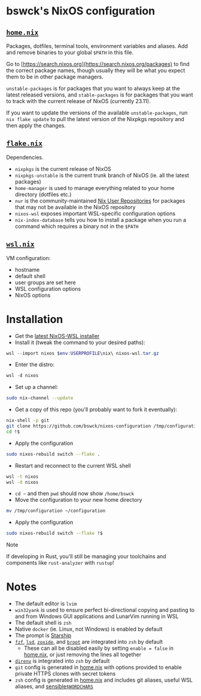 # bswck's NixOS configuration
## [`home.nix`](home.nix)
Packages, dotfiles, terminal tools, environment variables and aliases.
Add and remove binaries to your global `$PATH` in this file.

Go to [https://search.nixos.org](https://search.nixos.org/packages) to find the
correct package names, though usually they will be what you expect them to be
in other package managers.

`unstable-packages` is for packages that you want to always keep at the latest
released versions, and `stable-packages` is for packages that you want to track
with the current release of NixOS (currently 23.11).

If you want to update the versions of the available `unstable-packages`, run
`nix flake update` to pull the latest version of the Nixpkgs repository and
then apply the changes.

## [`flake.nix`](flake.nix)
Dependencies.
* `nixpkgs` is the current release of NixOS
* `nixpkgs-unstable` is the current trunk branch of NixOS (ie. all the
  latest packages)
* `home-manager` is used to manage everything related to your home
  directory (dotfiles etc.)
* `nur` is the community-maintained [Nix User
  Repositories](https://nur.nix-community.org/) for packages that may not
  be available in the NixOS repository
* `nixos-wsl` exposes important WSL-specific configuration options
* `nix-index-database` tells you how to install a package when you run a
  command which requires a binary not in the `$PATH`
## [`wsl.nix`](wsl.nix)
VM configuration:
* hostname
* default shell
* user groups are set here
* WSL configuration options
* NixOS options

# Installation
* Get the [latest NixOS-WSL installer](https://github.com/nix-community/NixOS-WSL)
* Install it (tweak the command to your desired paths):
```powershell
wsl --import nixos $env:USERPROFILE\nix\ nixos-wsl.tar.gz
```

* Enter the distro:
```powershell
wsl -d nixos
```

* Set up a channel:
```bash
sudo nix-channel --update
```

* Get a copy of this repo (you'll probably want to fork it eventually):
```bash
nix-shell -p git
git clone https://github.com/bswck/nixos-configuration /tmp/configuration
cd !$
```

* Apply the configuration
```bash
sudo nixos-rebuild switch --flake .
```

* Restart and reconnect to the current WSL shell
```bash
wsl -t nixos
wsl -d nixos
```

* `cd ~` and then `pwd` should now show `/home/bswck`
* Move the configuration to your new home directory 
```bash
mv /tmp/configuration ~/configuration
```
* Apply the configuration
```bash
sudo nixos-rebuild switch --flake !$
```

> [!Note]
> If developing in Rust, you'll still be managing your toolchains and components like `rust-analyzer` with `rustup`!

# Notes
* The default editor is `lvim`
* `win32yank` is used to ensure perfect bi-directional copying and pasting to
  and from Windows GUI applications and LunarVim running in WSL
* The default shell is `zsh`
* Native `docker` (ie. Linux, not Windows) is enabled by default
* The prompt is [Starship](https://starship.rs/)
* [`fzf`](https://github.com/junegunn/fzf),
  [`lsd`](https://github.com/lsd-rs/lsd),
  [`zoxide`](https://github.com/ajeetdsouza/zoxide), and
  [`broot`](https://github.com/Canop/broot) are integrated into `zsh` by
  default
    * These can all be disabled easily by setting `enable = false` in
      [home.nix](home.nix), or just removing the lines all together
* [`direnv`](https://github.com/direnv/direnv) is integrated into `zsh` by
  default
* `git` config is generated in [home.nix](home.nix) with options provided to
  enable private HTTPS clones with secret tokens
* `zsh` config is generated in [home.nix](home.nix) and includes git aliases,
  useful WSL aliases, and
  [sensible`$WORDCHARS`](https://lgug2z.com/articles/sensible-wordchars-for-most-developers/)

